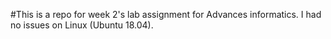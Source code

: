 #This is a repo for week 2's lab assignment for Advances informatics.
I had no issues on Linux (Ubuntu 18.04).
